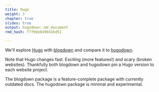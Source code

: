 ```yaml
---
title: Hugo
weight: 3
chapter: true
slides: true
output: hugodown::md_document
rmd_hash: f7f9de849841bd51

---
```


We'll explore [Hugo](https://gohugo.io/documentation/) with [blogdown](https://alison.rbind.io/post/new-year-new-blogdown) and compare it to [hugodown](https://hugodown.r-lib.org/).

Note that Hugo changes fast. Exciting (more features!) and scary (broken websites). Thankfully both blogdown and hugodown pin a Hugo version to each website project.

The blogdown package is a feature-complete package with currently outdated docs. The hugodown package is minimal and experimental.

